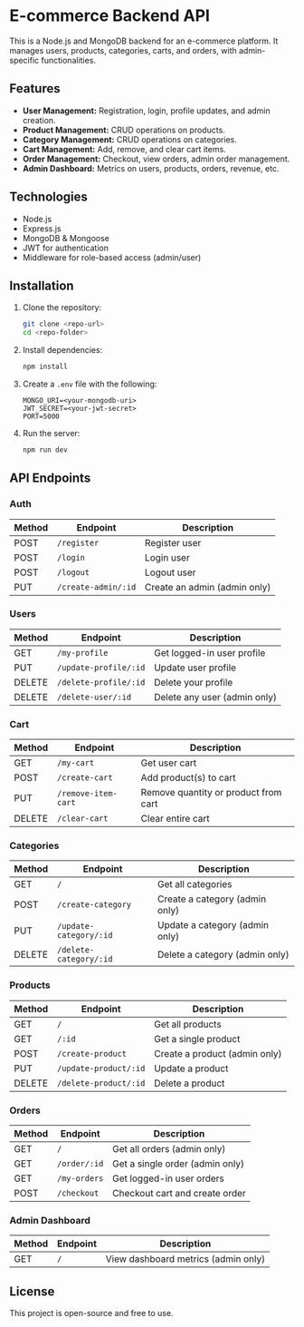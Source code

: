 # E-commerce Backend API

This is a Node.js and MongoDB backend for an e-commerce platform. It manages users, products, categories, carts, and orders, with admin-specific functionalities.

## Features

- **User Management:** Registration, login, profile updates, and admin creation.
- **Product Management:** CRUD operations on products.
- **Category Management:** CRUD operations on categories.
- **Cart Management:** Add, remove, and clear cart items.
- **Order Management:** Checkout, view orders, admin order management.
- **Admin Dashboard:** Metrics on users, products, orders, revenue, etc.

## Technologies

- Node.js
- Express.js
- MongoDB & Mongoose
- JWT for authentication
- Middleware for role-based access (admin/user)

## Installation

1. Clone the repository:
   ```bash
   git clone <repo-url>
   cd <repo-folder>
   ```

2. Install dependencies:
   ```bash
   npm install
   ```

3. Create a `.env` file with the following:
   ```env
   MONGO_URI=<your-mongodb-uri>
   JWT_SECRET=<your-jwt-secret>
   PORT=5000
   ```

4. Run the server:
   ```bash
   npm run dev
   ```

## API Endpoints

### Auth
| Method | Endpoint | Description |
|--------|----------|-------------|
| POST | `/register` | Register user |
| POST | `/login` | Login user |
| POST | `/logout` | Logout user |
| PUT | `/create-admin/:id` | Create an admin (admin only) |

### Users
| Method | Endpoint | Description |
|--------|----------|-------------|
| GET | `/my-profile` | Get logged-in user profile |
| PUT | `/update-profile/:id` | Update user profile |
| DELETE | `/delete-profile/:id` | Delete your profile |
| DELETE | `/delete-user/:id` | Delete any user (admin only) |

### Cart
| Method | Endpoint | Description |
|--------|----------|-------------|
| GET | `/my-cart` | Get user cart |
| POST | `/create-cart` | Add product(s) to cart |
| PUT | `/remove-item-cart` | Remove quantity or product from cart |
| DELETE | `/clear-cart` | Clear entire cart |

### Categories
| Method | Endpoint | Description |
|--------|----------|-------------|
| GET | `/` | Get all categories |
| POST | `/create-category` | Create a category (admin only) |
| PUT | `/update-category/:id` | Update a category (admin only) |
| DELETE | `/delete-category/:id` | Delete a category (admin only) |

### Products
| Method | Endpoint | Description |
|--------|----------|-------------|
| GET | `/` | Get all products |
| GET | `/:id` | Get a single product |
| POST | `/create-product` | Create a product (admin only) |
| PUT | `/update-product/:id` | Update a product |
| DELETE | `/delete-product/:id` | Delete a product |

### Orders
| Method | Endpoint | Description |
|--------|----------|-------------|
| GET | `/` | Get all orders (admin only) |
| GET | `/order/:id` | Get a single order (admin only) |
| GET | `/my-orders` | Get logged-in user orders |
| POST | `/checkout` | Checkout cart and create order |

### Admin Dashboard
| Method | Endpoint | Description |
|--------|----------|-------------|
| GET | `/` | View dashboard metrics (admin only) |

## License

This project is open-source and free to use.


